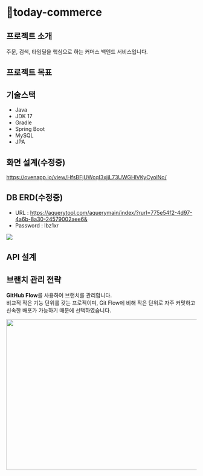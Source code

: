 # 🚚today-commerce

## 프로젝트 소개
주문, 검색, 타임딜을 핵심으로 하는 커머스 백엔드 서비스입니다.

## 프로젝트 목표

## 기술스택
- Java
- JDK 17
- Gradle
- Spring Boot
- MySQL
- JPA

## 화면 설계(수정중)
https://ovenapp.io/view/HfsBFjUWcqI3xjjL73UWGHlVKyCyolNo/

## DB ERD(수정중)
- URL : https://aquerytool.com/aquerymain/index/?rurl=775e54f2-4d97-4a6b-8a30-24579002aee6&
- Password : lbz1xr
<img src="https://github.com/f-lab-edu/today-commerce/assets/34434298/3f1ee4c8-c069-4ef4-99d6-ce57005e89e3"/>

## API 설계

## 브랜치 관리 전략
**GitHub Flow**를 사용하여 브랜치를 관리합니다.<br>
비교적 작은 기능 단위를 갖는 프로젝이며, Git Flow에 비해 작은 단위로 자주 커밋하고 신속한 배포가 가능하기 때문에 선택하였습니다.

<img src="https://github.com/f-lab-edu/today-commerce/assets/34434298/c201da8d-734a-40c7-8189-1b893bb2987a" width="600" height="400"/>
